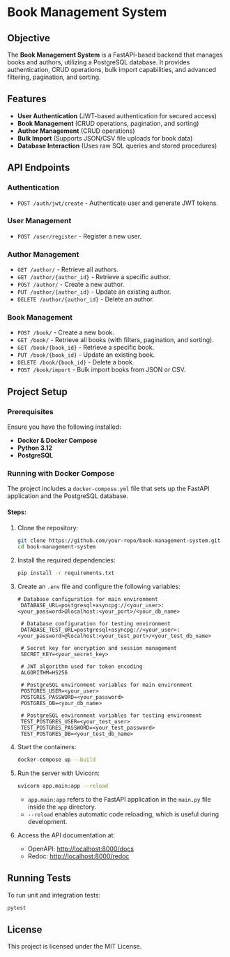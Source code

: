 # Book Management System

## Objective
The **Book Management System** is a FastAPI-based backend that manages books and authors, utilizing a PostgreSQL database. It provides authentication, CRUD operations, bulk import capabilities, and advanced filtering, pagination, and sorting.

## Features
- **User Authentication** (JWT-based authentication for secured access)
- **Book Management** (CRUD operations, pagination, and sorting)
- **Author Management** (CRUD operations)
- **Bulk Import** (Supports JSON/CSV file uploads for book data)
- **Database Interaction** (Uses raw SQL queries and stored procedures)

## API Endpoints

### Authentication
- `POST /auth/jwt/create` - Authenticate user and generate JWT tokens.

### User Management
- `POST /user/register` - Register a new user.

### Author Management
- `GET /author/` - Retrieve all authors.
- `GET /author/{author_id}` - Retrieve a specific author.
- `POST /author/` - Create a new author.
- `PUT /author/{author_id}` - Update an existing author.
- `DELETE /author/{author_id}` - Delete an author.

### Book Management
- `POST /book/` - Create a new book.
- `GET /book/` - Retrieve all books (with filters, pagination, and sorting).
- `GET /book/{book_id}` - Retrieve a specific book.
- `PUT /book/{book_id}` - Update an existing book.
- `DELETE /book/{book_id}` - Delete a book.
- `POST /book/import` - Bulk import books from JSON or CSV.

## Project Setup

### Prerequisites
Ensure you have the following installed:
- **Docker & Docker Compose**
- **Python 3.12**
- **PostgreSQL**

### Running with Docker Compose
The project includes a `docker-compose.yml` file that sets up the FastAPI application and the PostgreSQL database.

#### Steps:
1. Clone the repository:
   ```bash
   git clone https://github.com/your-repo/book-management-system.git
   cd book-management-system
   ```
2. Install the required dependencies:
   ```bash
   pip install -r requirements.txt
   ```
3. Create an `.env` file and configure the following variables:
   ```env
   # Database configuration for main environment
    DATABASE_URL=postgresql+asyncpg://<your_user>:<your_password>@localhost:<your_port>/<your_db_name>
    
    # Database configuration for testing environment
    DATABASE_TEST_URL=postgresql+asyncpg://<your_user>:<your_password>@localhost:<your_test_port>/<your_test_db_name>
    
    # Secret key for encryption and session management
    SECRET_KEY=<your_secret_key>
    
    # JWT algorithm used for token encoding
    ALGORITHM=HS256
    
    # PostgreSQL environment variables for main environment
    POSTGRES_USER=<your_user>
    POSTGRES_PASSWORD=<your_password>
    POSTGRES_DB=<your_db_name>
    
    # PostgreSQL environment variables for testing environment
    TEST_POSTGRES_USER=<your_test_user>
    TEST_POSTGRES_PASSWORD=<your_test_password>
    TEST_POSTGRES_DB=<your_test_db_name>
   ```
4. Start the containers:
   ```bash
   docker-compose up --build
   ```
5. Run the server with Uvicorn:
   ```bash
   uvicorn app.main:app --reload
   ```
   - `app.main:app` refers to the FastAPI application in the `main.py` file inside the `app` directory.
   - `--reload` enables automatic code reloading, which is useful during development.
     
6. Access the API documentation at:
   - OpenAPI: [http://localhost:8000/docs](http://localhost:8000/docs)
   - Redoc: [http://localhost:8000/redoc](http://localhost:8000/redoc)

## Running Tests
To run unit and integration tests:
```bash
pytest
```

## License
This project is licensed under the MIT License.
